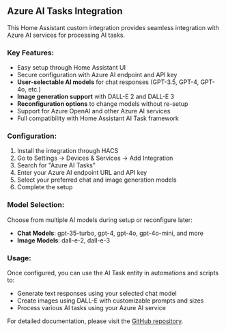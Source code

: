 ## Azure AI Tasks Integration

This Home Assistant custom integration provides seamless integration with Azure AI services for processing AI tasks.

### Key Features:
- Easy setup through Home Assistant UI
- Secure configuration with Azure AI endpoint and API key
- **User-selectable AI models** for chat responses (GPT-3.5, GPT-4, GPT-4o, etc.)
- **Image generation support** with DALL-E 2 and DALL-E 3
- **Reconfiguration options** to change models without re-setup
- Support for Azure OpenAI and other Azure AI services
- Full compatibility with Home Assistant AI Task framework

### Configuration:
1. Install the integration through HACS
2. Go to Settings → Devices & Services → Add Integration
3. Search for "Azure AI Tasks"
4. Enter your Azure AI endpoint URL and API key
5. Select your preferred chat and image generation models
6. Complete the setup

### Model Selection:
Choose from multiple AI models during setup or reconfigure later:
- **Chat Models**: gpt-35-turbo, gpt-4, gpt-4o, gpt-4o-mini, and more
- **Image Models**: dall-e-2, dall-e-3

### Usage:
Once configured, you can use the AI Task entity in automations and scripts to:
- Generate text responses using your selected chat model
- Create images using DALL-E with customizable prompts and sizes
- Process various AI tasks using your Azure AI service

For detailed documentation, please visit the [GitHub repository](https://github.com/loryanstrant/ha-azure-ai-task).